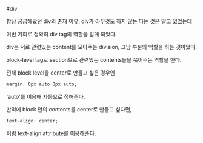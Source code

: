 #div

항상 궁금해왔던 div의 존재 이유, div가 아무것도 하지 않는 다는 것은 알고 있었는데

이번 기회로 정확히 div tag의 역할을 알게 되었다. 

div는 서로 관련있는 content를 모아주는 division, 그냥 부분의 역할을 하는 것이었다. 

block-level tag로 section으로 관련있는 contents들을 묶어주는 역할을 한다. 

전체 block level을 center로 만들고 싶은 경우엔 

```css
margin: 0px auto 0px auto;
```

'auto'를 이용해 자동으로 정해준다. 

만약에 block 안의 contents를 center로 만들고 싶다면, 

```css
text-align: center;
```

처럼 text-align attribute를 이용해준다. 
